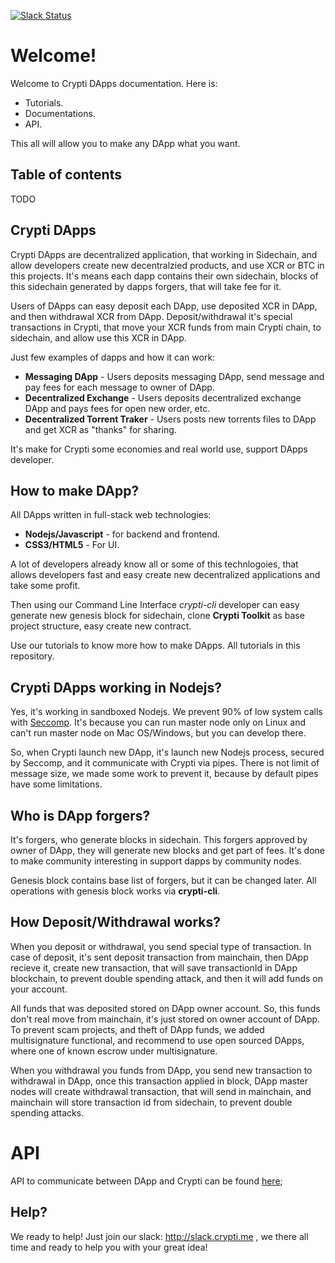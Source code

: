 [![Slack Status](http://slack.crypti.me/badge.svg)](http://slack.crypti.me)

# Welcome!

Welcome to Crypti DApps documentation. Here is:

 * Tutorials.
 * Documentations.
 * API.

This all will allow you to make any DApp what you want.

## Table of contents

TODO

## Crypti DApps


Crypti DApps are decentralized application, that working in Sidechain, and allow developers create new decentralzied products, and use XCR or BTC in this projects.
It's means each dapp contains their own sidechain, blocks of this sidechain generated by dapps forgers, that will take fee for it.

Users of DApps can easy deposit each DApp, use deposited XCR in DApp, and then withdrawal XCR from DApp. Deposit/withdrawal it's special transactions in Crypti, that move your XCR funds from main Crypti chain,
to sidechain, and allow use this XCR in DApp.

Just few examples of dapps and how it can work:

  * **Messaging DApp** - Users deposits messaging DApp, send message and pay fees for each message to owner of DApp.
  * **Decentralized Exchange** - Users deposits decentralized exchange DApp and pays fees for open new order, etc.
  * **Decentralized Torrent Traker** - Users posts new torrents files to DApp and get XCR as "thanks" for sharing.
  
It's make for Crypti some economies and real world use, support DApps developer. 

## How to make DApp?

All DApps written in full-stack web technologies:

  * **Nodejs/Javascript** - for backend and frontend.
  * **CSS3/HTML5** - For UI.
  
A lot of developers already know all or some of this technlogoies, that allows developers fast and easy create new decentralized applications and take some profit. 

Then using our Command Line Interface *crypti-cli* developer can easy generate new genesis block for sidechain, clone **Crypti Toolkit** as base project structure, easy create new contract.

Use our tutorials to know more how to make DApps. All tutorials in this repository. 

## Crypti DApps working in Nodejs?

Yes, it's working in sandboxed Nodejs. We prevent 90% of low system calls with [Seccomp](https://en.wikipedia.org/wiki/Seccomp). It's because you can run master node only on Linux and can't run master node on Mac OS/Windows, but you can develop there.

So, when Crypti launch new DApp, it's launch new Nodejs process, secured by Seccomp, and it communicate with Crypti via pipes. There is not limit of message size, we made some work to prevent it, because by default pipes have some limitations.

## Who is DApp forgers?

It's forgers, who generate blocks in sidechain. This forgers approved by owner of DApp, they will generate new blocks and get part of fees. It's done to make community interesting in support dapps by community nodes. 

Genesis block contains base list of forgers, but it can be changed later. All operations with genesis block works via **crypti-cli**.

## How Deposit/Withdrawal works?

When you deposit or withdrawal, you send special type of transaction. In case of deposit, it's sent deposit transaction from mainchain, then DApp recieve it, create new transaction, that will save transactionId in DApp blockchain, to prevent double spending attack, and then it will add funds on your account. 

All funds that was deposited stored on DApp owner account. So, this funds don't real move from mainchain, it's just stored on owner account of DApp. To prevent scam projects, and theft of DApp funds, we added multisignature functional, and recommend to use open sourced DApps, where one of known escrow under multisignature.

When you withdrawal you funds from DApp, you send new transaction to withdrawal in DApp, once this transaction applied in block, DApp master nodes will create withdrawal transaction, that will send in mainchain, and mainchain will store transaction id from sidechain, to prevent double spending attacks.

# API

API to communicate between DApp and Crypti can be found [here](http://docs.crypti.me);

## Help?

We ready to help! Just join our slack: http://slack.crypti.me , we there all time and ready to help you with your great idea!

